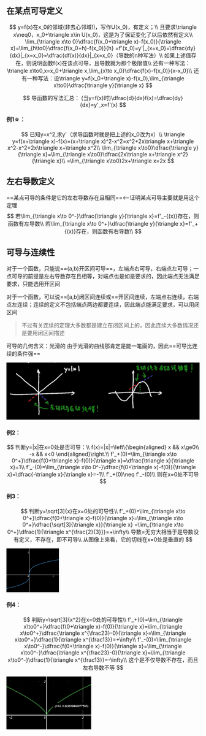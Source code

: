 ## 在某点可导定义

$$
y=f(x)在x_0的邻域(非去心邻域!)，写作U(x_0)，有定义；\\
且要求\triangle x\neq0，x_0+\triangle x\in U(x_0)，这是为了保证变化了以后依然有定义\\
\lim_{\triangle x\to 0}\dfrac{f(x_0+\triangle x)-f(x_0)}{\triangle x}=\lim_{h\to0}\dfrac{f(x_0+h)-f(x_0)}{h}
=f'(x_0)=y'|_{x=x_0}=\dfrac{dy}{dx}|_{x=x_0}=\dfrac{df(x)}{dx}|_{x=x_0}（导数的n种写法）\\
如果上述值存在，则说明函数f(x)在该点可导，且导数就为那个极限值\\
还有一种写法：\triangle x\to0,x=x_0+\triangle x,\lim_{x\to x_0}\dfrac{f(x)-f(x_0)}{x-x_0}\\
还有一种写法：设\triangle y=f(x_0+\triangle x)-f(x_0),\lim_{\triangle x\to0}\dfrac{\triangle y}{\triangle x}
$$

$$
导函数的写法汇总：
(当y=f(x)时)\dfrac{d}{dx}f(x)=\dfrac{dy}{dx}=y'_x=f'(x)
$$



#### 例1☆：

$$
已知y=x^2,求y'（求导函数时就是把上述的x_0改为x）\\
\triangle y=f(x+\triangle x)-f(x)=(x+\triangle x)^2-x^2=x^2+2x\triangle x+\triangle x^2-x^2=2x\triangle x+\triangle x^2\\
\lim_{\triangle x\to0}\dfrac{\triangle y}{\triangle x}=\lim_{\triangle x\to0}\dfrac{2x\triangle x+\triangle x^2}{\triangle x}\\
=\lim_{\triangle x\to0}2x+\triangle x=2x
$$

## 左右导数定义

==某点可导的条件是它的左右导数存在且相同==<--证明某点可导主要就是用这个定理
$$
若\lim_{\triangle x\to 0^-}\dfrac{\triangle y}{\triangle x}=f'_-{(x)}存在，则函数有左导数\\
若\lim_{\triangle x\to 0^+}\dfrac{\triangle y}{\triangle x}=f'_+{(x)}存在，则函数有右导数\\
$$



## 可导与连续性

对于一个函数，只能说==(a,b)开区间可导==，左端点右可导，右端点左可导；一点可导的前提是左右导数存在且相等，对端点也是如是要求的，因此端点无法满足要求，只能选用开区间

对于一个函数，可以说==[a,b]闭区间连续或==开区间连续，左端点右连续，右端点左连续；连续的定义不包括端点两边都要连续，因此端点能满足要求，可以用闭区间

>  不过有关连续的定理大多数都是建立在闭区间上的，因此连续大多数情况还是要用闭区间描述

可导的几何含义：光滑的	由于光滑的曲线那肯定是能一笔画的，因此==可导比连续的条件强==

<div align=left><img src="assets/image-20220521185226669.png" alt="image-20220521185226669" style="zoom:67%;" /></div>

#### 例2：

$$
判断y=|x|在x=0处是否可导：\\
f(x)=|x|=\left\{\begin{aligned}
x && x\ge0\\
-x && x<0
\end{aligned}\right.\\
f'_+(0)=\lim_{\triangle x\to 0^+}\dfrac{f(0+\triangle x)-f(0)}{\triangle x}=\dfrac{\triangle x}{\triangle x}=1\\
f'_-(0)=\lim_{\triangle x\to 0^-}\dfrac{f(0+\triangle x)-f(0)}{\triangle x}=\dfrac{-\triangle x}{\triangle x}=-1\\
f'_+(0)\neq f'_-(0)\\
则在x=0处不可导
$$

#### 例3：

$$
判断y=\sqrt[3]{x}在x=0处的可导性\\
f'_+(0)=\lim_{\triangle x\to 0^+}\dfrac{f(0+\triangle x)-f(0)}{\triangle x}=\lim_{\triangle x\to 0^+}\dfrac{\sqrt[3]{\triangle x}}{\triangle x}
=\lim_{\triangle x\to 0^+}\dfrac{1}{\triangle x^{\frac{2}{3}}}=+\infty\\
导数=无穷大相当于是导数没有定义，不存在，即不可导\\
从图像上来看，它的切线在x=0处是垂直的
$$

<img src="assets/image-20220528214001766.png" alt="image-20220528214001766" style="zoom:33%;" />

#### 例4：

$$
判断y=\sqrt[3]{x^2}在x=0处的可导性\\
f'_+(0)=\lim_{\triangle x\to0^+}\dfrac{f(0+\triangle x)-f(0)}{\triangle x}=\lim_{\triangle x\to0^+}\dfrac{\triangle x^{\frac23}-0}{\triangle x}=\lim_{\triangle x\to0^+}\dfrac{1}{\triangle x^{\frac13}}=+\infty\\
f'_-(0)=\lim_{\triangle x\to0^-}\dfrac{f(0+\triangle x)-f(0)}{\triangle x}=\lim_{\triangle x\to0^-}\dfrac{\triangle x^{\frac23}-0}{\triangle x}=\lim_{\triangle x\to0^-}\dfrac{1}{\triangle x^{\frac13}}=-\infty\\
这个是不仅导数不存在，而且左右导数不等
$$

<img src="assets/image-20220528214132291.png" alt="image-20220528214132291" style="zoom:50%;" />
